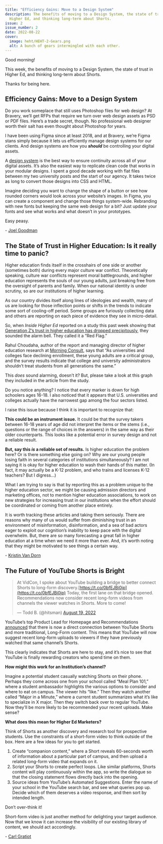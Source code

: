 ```yaml
---
title: "Efficiency Gains: Move to a Design System"
description: The benefits of moving to a Design System, the state of trust in
  Higher Ed, and thinking long-term about Shorts.
issue: 2
issue_number: 2
date: 2022-08-22
cover:
  image: heht/HEHT-2-Gears.png
  alt: A bunch of gears intermingled with each other.
---
```

Good morning!

This week, the benefits of moving to a Design System, the state of trust in Higher Ed, and thinking long-term about Shorts.

Thanks for being here.

Efficiency Gains: Move to a Design System
-----------------------------------------

Do you work someplace that still uses Photoshop files for web design? At Bravery, we’ll get RFPs that require we turn over web design assets as PSD or PDF files. Here’s a trade secret, though. No professional web designer worth their salt has even thought about Photoshop for years.

I have been using Figma since at least 2018, and at Bravery, we’re Figma stans simply because it lets us efficiently manage design systems for our clients. And design systems are how you **_should_** be controlling your digital assets.

A [design system](https://www.nngroup.com/articles/design-systems-101/?utm_campaign=Higher%20Ed%20Hot%20Takes&utm_medium=email&utm_source=Revue%20newsletter) is the best way to ensure continuity across all of your digital assets. It’s also the easiest way to replicate clean code that works in your modular designs. I spent a good decade working with flat files between my two university posts and the start of our agency. It takes twice as long to convert those designs into CSS and HTML.

Imagine deciding you want to change the shape of a button or see how rounded corners would look across your website’s images. In Figma, you can create a component and change those things system-wide. Rebranding with new fonts but keeping the same web design for a bit? Just update your fonts and see what works and what doesn’t in your prototypes.

Easy peasy.

\- [Joel Goodman](https://joelgoodman.co/?utm_source=HEHT)

The State of Trust in Higher Education: Is it really time to panic?
--------------------------------------------------------------------

Higher education finds itself in the crosshairs of one side or another (sometimes both) during every major culture war conflict. Theoretically speaking, culture war conflicts represent moral battlegrounds, and higher education represents the souls of our young adults, just breaking free from the oversight of parents and family. When our national identity is under scrutiny, so are our institutions of higher learning.

As our country divides itself along lines of ideologies and wealth, many of us are looking for those inflection points or shifts in the trends to indicate some sort of cooling-off period. Some groups are furiously collecting data and others are reporting on each piece of evidence they see in micro-detail.

So, when _Inside Higher Ed_ reported on a study this past week showing that [Generation Z’s trust in higher education has dropped precipitously](https://www.insidehighered.com/news/2022/08/12/survey-highlights-gen-zs-distrust-higher-ed?utm_campaign=Higher%20Ed%20Hot%20Takes&utm_medium=email&utm_source=Revue%20newsletter), they sounded the alarm bell. They called it a “Red Flag.”

Rahul Choudaha, author of the report and managing director of higher education research at [Morning Consult](https://morningconsult.com/2022/08/02/most-trusted-universities-gaps-public-trust/?utm_campaign=Higher%20Ed%20Hot%20Takes&utm_medium=email&utm_source=Revue%20newsletter), says that “As universities and colleges face declining enrollment, these young adults are a critical group, and the survey results indicate that college and university administrators shouldn’t treat students from all generations the same.”

This _does_ sound alarming, doesn’t it? But, please take a look at this graph they included in the article from the study.

Do you notice anything? I notice that every marker is down for high schoolers ages 16-18. I also noticed that it appears that U.S. universities and colleges actually have the narrowest gap among the four sectors listed.

I raise this issue because I think it is important to recognize that:

**This could be an instrument issue.** It could be that the survey takers between 16-18 years of age did not interpret the items or the stems (i.e., questions or the range of choices in the answers) in the same way as their older counterparts. This looks like a potential error in survey design and not a reliable result.

**But, say this _is_ a reliable set of results.** Is higher education the problem here? Or is there something else going on? Why are our young people losing faith in several categories of institutions simultaneously? I am not saying it is okay for higher education to wash their hands of this matter. (In fact, it may actually be a K-12 problem, and who trains and licenses K-12 teachers? But I digress…)

What I am trying to say is that by reporting this as a problem unique to the higher education sector, we might be causing admission directors and marketing offices, not to mention higher education associations, to work on new strategies for increasing trust in our institutions when the effort should be coordinated or coming from another place entirely.

It is worth tracking these articles and taking them seriously. There are reasons why many of us would suffer from diminishing trust in an environment of misinformation, disinformation, and a sea of bad actors eager to exploit our cognition’s inability to keep pace with the digital overwhelm. But, there are so many forecasting a great fall in higher education at a time when we need it more than ever. And, it’s worth noting that they might be motivated to see things a certain way.

\- [Kristin Van Dorn](https://twitter.com/yossariansghost?utm_campaign=Higher%20Ed%20Hot%20Takes&utm_medium=email&utm_source=Revue%20newsletter)

The Future of YouTube Shorts is Bright
--------------------------------------

> At VidCon, I spoke about YouTube building a bridge to better connect Shorts to long-form discovery.[https://t.co/0bfEJBi0jp](https://t.co/0bfEJBi0jp)
> Today, the first lane on that bridge opened. Recommendations now consider recent long-form videos from channels the viewer watches in Shorts. More to come!
>
> — Todd B. (@hitsman) [August 19, 2022](https://twitter.com/hitsman/status/1560479565197107202?ref_src=twsrc%5Etfw)

YouTube’s top Product Lead for Homepage and Recommendations [announced](https://www.youtube.com/watch?t=2184s&utm_campaign=Higher%20Ed%20Hot%20Takes&utm_medium=email&utm_source=Revue%20newsletter&v=fQPUH2Ylb88) that there is now a direct connection between YouTube Shorts and more traditional, Long-Form content. This means that YouTube will now suggest recent long-form uploads to viewers if they have previously watched that same channel’s Shorts.

This clearly indicates that Shorts are here to stay, and it’s nice to see that YouTube is finally rewarding creators who spend time on them.

**How might this work for an Institution’s channel?**

Imagine a potential student casually watching Shorts on their phone. Perhaps they come across one from your school called “Meal Plan 101,” where a student ambassador highlights the various options to consider and where to eat on campus. The viewer hits “like.” Then they watch another called “Major in a Minute,” where a current student summarizes what it’s like to specialize in X major. Then they switch back over to regular YouTube. Now they’ll be more likely to be recommended your recent uploads. Make sense?

**What does this mean for Higher Ed Marketers?**

Think of Shorts as another discovery and research tool for prospective students. Use the constraints of a short-form video to think outside of the box. Here are a few ideas for you to get started.

1. Create “companion content,” where a Short reveals 60-seconds worth of information about a particular part of campus, and then upload a related long-form video that expands on it.
2. Script your Shorts to create perfect loops. Like similar platforms, Shorts content will play continuously within the app, so write the dialogue so that the closing statement flows directly back into the opening.
3. Source ideas from YouTube’s Automated Suggestions. Enter the name of your school in the YouTube search bar, and see what queries pop up. Decide which of them deserves a video response, and then sort by intended length.

Don’t over-think it!

Short-form video is just another method for delighting your target audience. Now that we know it can increase the visibility of our existing library of content, we should act accordingly.

\- [Carl Gratiot](https://twitter.com/CarlGratiot?utm_campaign=Higher%20Ed%20Hot%20Takes&utm_medium=email&utm_source=Revue%20newsletter)
